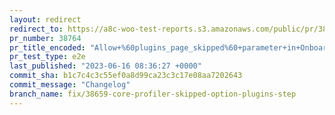 ```yaml
---
layout: redirect
redirect_to: https://a8c-woo-test-reports.s3.amazonaws.com/public/pr/38764/e2e/index.html
pr_number: 38764
pr_title_encoded: "Allow+%60plugins_page_skipped%60+parameter+in+Onboarding+API+endpoint"
pr_test_type: e2e
last_published: "2023-06-16 08:36:27 +0000"
commit_sha: b1c7c4c3c55ef0a8d99ca23c3c17e08aa7202643
commit_message: "Changelog"
branch_name: fix/38659-core-profiler-skipped-option-plugins-step
---
```

